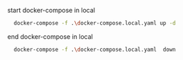 start docker-compose in local
```bash
  docker-compose -f .\docker-compose.local.yaml up -d 
```
end docker-compose in local
```bash
  docker-compose -f .\docker-compose.local.yaml  down
```